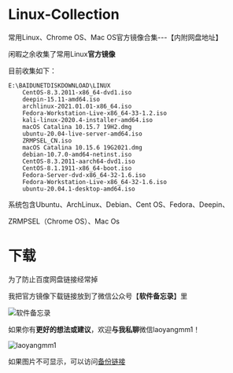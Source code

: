 # Linux-Collection

常用Linux、Chrome OS、Mac OS官方镜像合集---【内附网盘地址】

闲暇之余收集了常用Linux**官方镜像**

目前收集如下：
```
E:\BAIDUNETDISKDOWNLOAD\LINUX
    CentOS-8.3.2011-x86_64-dvd1.iso
    deepin-15.11-amd64.iso
    archlinux-2021.01.01-x86_64.iso
    Fedora-Workstation-Live-x86_64-33-1.2.iso
    kali-linux-2020.4-installer-amd64.iso
    macOS Catalina 10.15.7 19H2.dmg
    ubuntu-20.04-live-server-amd64.iso
    ZRMPSEL_CN.iso
    macOS Catalina 10.15.6 19G2021.dmg
    debian-10.7.0-amd64-netinst.iso
    CentOS-8.3.2011-aarch64-dvd1.iso
    CentOS-8.1.1911-x86_64-boot.iso
    Fedora-Server-dvd-x86_64-32-1.6.iso
    Fedora-Workstation-Live-x86_64-32-1.6.iso
    ubuntu-20.04.1-desktop-amd64.iso
```
系统包含Ubuntu、ArchLinux、Debian、Cent OS、Fedora、Deepin、

ZRMPSEL（Chrome OS）、Mac Os


# 下载

为了防止百度网盘链接经常掉

我把官方镜像下载链接放到了微信公众号【**软件备忘录**】里

![软件备忘录](https://github.com/LaoYangList/Windows-collection/blob/main/IMG/%E5%85%AC%E4%BC%97%E5%8F%B7.jpg?raw=true)

如果你有**更好的想法或建议**，欢迎**与我私聊**微信laoyangmm1！

![laoyangmm1](https://github.com/LaoYangList/Windows-collection/blob/main/IMG/%E5%BE%AE%E4%BF%A1.jpg?raw=true)

如果图片不可显示，可以访问[备份链接](https://blog.csdn.net/TheKingOfNight/article/details/112118102)
